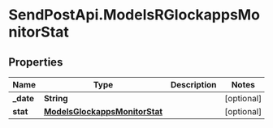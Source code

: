 # SendPostApi.ModelsRGlockappsMonitorStat

## Properties
Name | Type | Description | Notes
------------ | ------------- | ------------- | -------------
**_date** | **String** |  | [optional] 
**stat** | [**ModelsGlockappsMonitorStat**](ModelsGlockappsMonitorStat.md) |  | [optional] 


